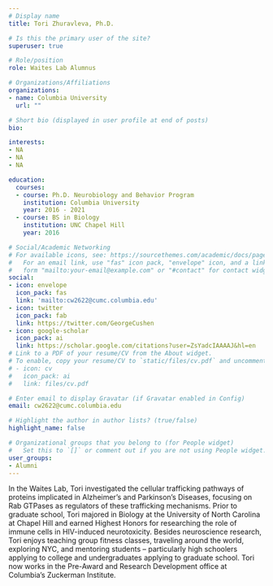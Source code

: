```yaml
---
# Display name
title: Tori Zhuravleva, Ph.D.

# Is this the primary user of the site?
superuser: true

# Role/position
role: Waites Lab Alumnus

# Organizations/Affiliations
organizations:
- name: Columbia University
  url: ""

# Short bio (displayed in user profile at end of posts)
bio: 

interests:
- NA
- NA
- NA

education:
  courses:
  - course: Ph.D. Neurobiology and Behavior Program
    institution: Columbia University
    year: 2016 - 2021
  - course: BS in Biology
    institution: UNC Chapel Hill
    year: 2016

# Social/Academic Networking
# For available icons, see: https://sourcethemes.com/academic/docs/page-builder/#icons
#   For an email link, use "fas" icon pack, "envelope" icon, and a link in the
#   form "mailto:your-email@example.com" or "#contact" for contact widget.
social:
- icon: envelope
  icon_pack: fas
  link: 'mailto:cw2622@cumc.columbia.edu'
- icon: twitter
  icon_pack: fab
  link: https://twitter.com/GeorgeCushen
- icon: google-scholar
  icon_pack: ai
  link: https://scholar.google.com/citations?user=ZsYadcIAAAAJ&hl=en
# Link to a PDF of your resume/CV from the About widget.
# To enable, copy your resume/CV to `static/files/cv.pdf` and uncomment the lines below.
# - icon: cv
#   icon_pack: ai
#   link: files/cv.pdf

# Enter email to display Gravatar (if Gravatar enabled in Config)
email: cw2622@cumc.columbia.edu

# Highlight the author in author lists? (true/false)
highlight_name: false

# Organizational groups that you belong to (for People widget)
#   Set this to `[]` or comment out if you are not using People widget.
user_groups:
- Alumni
---
```


In the Waites Lab, Tori investigated the cellular trafficking pathways of proteins implicated in Alzheimer’s and Parkinson’s Diseases, focusing on Rab GTPases as regulators of these trafficking mechanisms. Prior to graduate school, Tori majored in Biology at the University of North Carolina at Chapel Hill and earned Highest Honors for researching the role of immune cells in HIV-induced neurotoxicity. Besides neuroscience research, Tori enjoys teaching group fitness classes, traveling around the world, exploring NYC, and mentoring students – particularly high schoolers applying to college and undergraduates applying to graduate school. Tori now works in the Pre-Award and Research Development office at Columbia’s Zuckerman Institute.  
